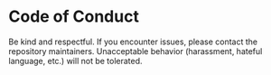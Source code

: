 # Code of Conduct

Be kind and respectful. If you encounter issues, please contact the repository maintainers.
Unacceptable behavior (harassment, hateful language, etc.) will not be tolerated.

